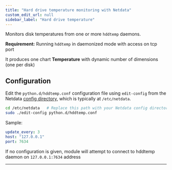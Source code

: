 ```yaml
---
title: "Hard drive temperature monitoring with Netdata"
custom_edit_url: null
sidebar_label: "Hard drive temperature"
---
```




Monitors disk temperatures from one or more `hddtemp` daemons.

**Requirement:**
Running `hddtemp` in daemonized mode with access on tcp port

It produces one chart **Temperature** with dynamic number of dimensions (one per disk)

## Configuration

Edit the `python.d/hddtemp.conf` configuration file using `edit-config` from the Netdata [config
directory](/docs/configure/nodes), which is typically at `/etc/netdata`.

```bash
cd /etc/netdata   # Replace this path with your Netdata config directory, if different
sudo ./edit-config python.d/hddtemp.conf
```

Sample:

```yaml
update_every: 3
host: "127.0.0.1"
port: 7634
```

If no configuration is given, module will attempt to connect to hddtemp daemon on `127.0.0.1:7634` address

---


